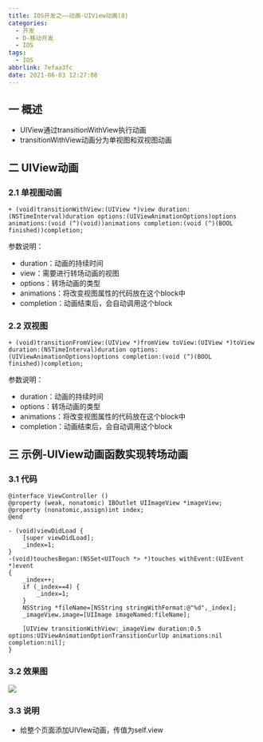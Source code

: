 ```yaml
---
title: IOS开发之——动画-UIView动画(8)
categories:
  - 开发
  - D-移动开发
  - IOS
tags:
  - IOS
abbrlink: 7efaa3fc
date: 2021-06-03 12:27:08
---
```

## 一 概述

* UIView通过transitionWithView执行动画
* transitionWithView动画分为单视图和双视图动画

<!--more-->

## 二 UIView动画

### 2.1 单视图动画

```
+ (void)transitionWithView:(UIView *)view duration:(NSTimeInterval)duration options:(UIViewAnimationOptions)options animations:(void (^)(void))animations completion:(void (^)(BOOL finished))completion;
```

参数说明：

* duration：动画的持续时间
* view：需要进行转场动画的视图
* options：转场动画的类型
* animations：将改变视图属性的代码放在这个block中
* completion：动画结束后，会自动调用这个block

### 2.2 双视图

```
+ (void)transitionFromView:(UIView *)fromView toView:(UIView *)toView duration:(NSTimeInterval)duration options:(UIViewAnimationOptions)options completion:(void (^)(BOOL finished))completion;
```

参数说明：

* duration：动画的持续时间
* options：转场动画的类型
* animations：将改变视图属性的代码放在这个block中
* completion：动画结束后，会自动调用这个block

## 三 示例-UIView动画函数实现转场动画

### 3.1 代码

```
@interface ViewController ()
@property (weak, nonatomic) IBOutlet UIImageView *imageView;
@property (nonatomic,assign)int index;
@end

- (void)viewDidLoad {
    [super viewDidLoad];
    _index=1;
}
-(void)touchesBegan:(NSSet<UITouch *> *)touches withEvent:(UIEvent *)event
{
    _index++;
    if (_index==4) {
        _index=1;
    }
    NSString *fileName=[NSString stringWithFormat:@"%d",_index];
    _imageView.image=[UIImage imageNamed:fileName];
    
    [UIView transitionWithView:_imageView duration:0.5 options:UIViewAnimationOptionTransitionCurlUp animations:nil completion:nil];
}
```

### 3.2 效果图

![][1]
### 3.3 说明

* 给整个页面添加UIVIew动画，传值为self.view


[1]:https://cdn.jsdelivr.net/gh/PGzxc/CDN@master/blog-ios/ios-uiview-animal-sample.gif
